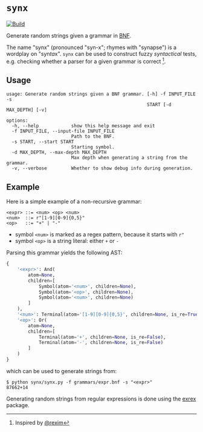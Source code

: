 # `synx`

[![Build](https://github.com/alexandru-dinu/synx/actions/workflows/main.yml/badge.svg)](https://github.com/alexandru-dinu/synx/actions/workflows/main.yml)

Generate random strings given a grammar in [BNF][1].

The name "synx" (pronounced "syn-x"; rhymes with "synapse") is a wordplay on "syn*ta*x". `synx` can be used to construct fuzzy _syntactical_ tests, e.g. checking whether a parser for a given grammar is correct [^1].

## Usage
```
usage: Generate random strings given a BNF grammar. [-h] -f INPUT_FILE -s
                                                    START [-d MAX_DEPTH] [-v]

options:
  -h, --help            show this help message and exit
  -f INPUT_FILE, --input-file INPUT_FILE
                        Path to the BNF.
  -s START, --start START
                        Starting symbol.
  -d MAX_DEPTH, --max-depth MAX_DEPTH
                        Max depth when generating a string from the grammar.
  -v, --verbose         Whether to show debug info during generation.
```

## Example
Here is a simple example of a non-recursive grammar:
```
<expr> ::= <num> <op> <num>
<num>  ::= r"[1-9][0-9]{0,5}"
<op>   ::= "+" | "-"
```
- symbol `<num>` is marked as a regex pattern, because it starts with `r"`
- symbol `<op>` is a string literal: either `+` or `-`

Parsing this grammar yields the following AST:
```python
{
    '<expr>': And(
        atom=None,
        children=[
            Symbol(atom='<num>', children=None),
            Symbol(atom='<op>', children=None),
            Symbol(atom='<num>', children=None)
        ]
    ),
    '<num>': Terminal(atom='[1-9][0-9]{0,5}', children=None, is_re=True),
    '<op>': Or(
        atom=None,
        children=[
            Terminal(atom='+', children=None, is_re=False),
            Terminal(atom='-', children=None, is_re=False)
        ]
    )
}
```
which can be used to generate strings from:
```console
$ python synx/synx.py -f grammars/expr.bnf -s "<expr>"
87662+14
```

Generating random strings from regular expressions is done using the [exrex][2] package.

[1]: https://en.wikipedia.org/wiki/Backus%E2%80%93Naur_form
[2]: https://github.com/asciimoo/exrex
[^1]: Inspired by [@rexim](https://github.com/rexim)
